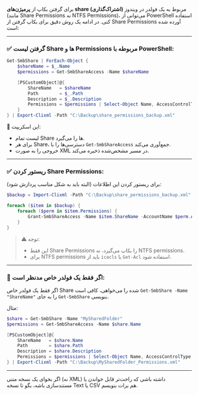 برای گرفتن بکاپ از **پرمیژن‌های share (اشتراک‌گذاری)** مربوط به یک فولدر در ویندوز (مانند Share Permissions نه NTFS Permissions)، می‌توانی از PowerShell استفاده کنی. در ادامه یک روش دقیق برای بکاپ گرفتن از Share Permissions آورده شده است:

---

### ✅ گرفتن لیست Share ها و Permissions مربوطه با PowerShell:

```powershell
Get-SmbShare | ForEach-Object {
    $shareName = $_.Name
    $permissions = Get-SmbShareAccess -Name $shareName

    [PSCustomObject]@{
        ShareName   = $shareName
        Path        = $_.Path
        Description = $_.Description
        Permissions = $permissions | Select-Object Name, AccessControlType, AccountName
    }
} | Export-Clixml -Path "C:\Backup\share_permissions_backup.xml"
```

🔸 این اسکریپت:

* لیست تمام Share ها را می‌گیرد.
* برای هر Share، دسترسی‌ها را با `Get-SmbShareAccess` جمع‌آوری می‌کند.
* خروجی را به صورت XML در مسیر مشخص‌شده ذخیره می‌کند.

---

### ✅ ریستور کردن Share Permissions:

برای ریستور کردن این اطلاعات (البته باید به شکل مناسب پردازش شود):

```powershell
$backup = Import-Clixml -Path "C:\Backup\share_permissions_backup.xml"

foreach ($item in $backup) {
    foreach ($perm in $item.Permissions) {
        Grant-SmbShareAccess -Name $item.ShareName -AccountName $perm.AccountName -AccessRight $perm.AccessControlType -Force
    }
}
```

> ⚠️ توجه:
>
> * این فقط Share Permissions را بکاپ می‌گیرد، نه NTFS permissions.
> * برای NTFS permissions باید از `icacls` یا `Get-Acl` استفاده شود.

---

### 🎯 اگر فقط یک فولدر خاص مدنظر است:

اگر فقط یک فولدر خاص Share شده را می‌خواهی، کافی است `Get-SmbShare -Name "ShareName"` را به جای `Get-SmbShare` بنویسی.

مثال:

```powershell
$share = Get-SmbShare -Name "MySharedFolder"
$permissions = Get-SmbShareAccess -Name $share.Name

[PSCustomObject]@{
    ShareName   = $share.Name
    Path        = $share.Path
    Description = $share.Description
    Permissions = $permissions | Select-Object Name, AccessControlType, AccountName
} | Export-Clixml -Path "C:\Backup\MySharedFolder_Permissions.xml"
```

---

اگر بخوای یک نسخه متنی (نه XML) داشته باشی که راحت‌تر قابل خواندن یا مستندسازی باشه، بگو تا نسخه Text یا CSV هم برات بنویسم.
